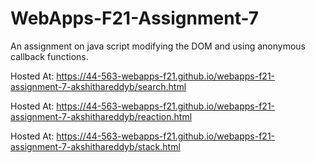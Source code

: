 # WebApps-F21-Assignment-7
An assignment on java script modifying the DOM and using anonymous callback functions.

Hosted At: <https://44-563-webapps-f21.github.io/webapps-f21-assignment-7-akshithareddyb/search.html>

Hosted At: <https://44-563-webapps-f21.github.io/webapps-f21-assignment-7-akshithareddyb/reaction.html>

Hosted At: <https://44-563-webapps-f21.github.io/webapps-f21-assignment-7-akshithareddyb/stack.html>
